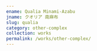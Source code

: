 ```yaml
---
ename: Qualia Minami-Azabu
jname: クオリア 南麻布
slug: qualia
category: other-complex
collection: works
permalink: /works/other-complex/
---
```


